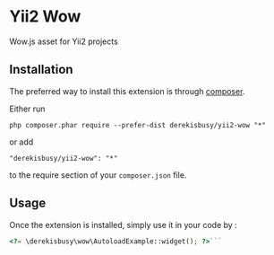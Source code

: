 Yii2 Wow
========
Wow.js asset for Yii2 projects

Installation
------------

The preferred way to install this extension is through [composer](http://getcomposer.org/download/).

Either run

```
php composer.phar require --prefer-dist derekisbusy/yii2-wow "*"
```

or add

```
"derekisbusy/yii2-wow": "*"
```

to the require section of your `composer.json` file.


Usage
-----

Once the extension is installed, simply use it in your code by  :

```php
<?= \derekisbusy\wow\AutoloadExample::widget(); ?>```
